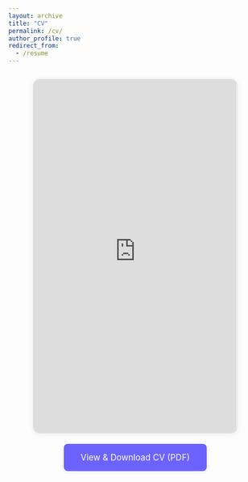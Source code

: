 ```yaml
---
layout: archive
title: "CV"
permalink: /cv/
author_profile: true
redirect_from:
  - /resume
---
```




<div style="text-align:center; margin-top: 2em;">
  <iframe src="https://drive.google.com/file/d/1Bs7p04ifePaCTeruXbJCpQMwCR1AHI29/preview" width="80%" height="700px" style="border-radius: 12px; box-shadow: 0 2px 12px rgba(0,0,0,0.08); border: 1px solid #ddd;"></iframe>
  <div style="margin-top: 1.5em;">
    <a href="https://drive.google.com/file/d/1Bs7p04ifePaCTeruXbJCpQMwCR1AHI29/view?usp=sharing" target="_blank" rel="noopener" style="display:inline-block; padding: 1em 2em; background: #6c63ff; color: #fff; border-radius: 8px; font-size: 1.2em; text-decoration: none; box-shadow: 0 2px 8px rgba(0,0,0,0.08);">
      View & Download CV (PDF)
    </a>
  </div>
</div>

